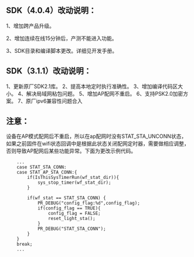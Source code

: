 ## SDK（4.0.4）改动说明：

1、增加跨产品升级。

2、增加连续在线15分钟后，产测不能进入功能。

3、SDK目录和编译脚本更改。详细见开发手册。

## SDK（3.1.1）改动说明：

1、更新原厂SDK2.1库。
2、提高本地定时执行准确性。
3、增加编译代码区大小。
4、解决局域网粘包问题。
5、增加AP配网不重启。
6、支持PSK2.0加密方案。
7、原厂ipv6兼容性问题合入

## 注意：

设备在AP模式配网后不重启，所以在ap配网时没有STAT_STA_UNCONN状态，如果之前固件在wifi状态回调中是根据此状态关闭配网定时器，需要做相应调整，否则导致AP配网后某些功能异常。下面为更改示例代码。

```
	...
	case STAT_STA_CONN: 
	case STAT_AP_STA_CONN:{
    	if(IsThisSysTimerRun(wf_stat_dir)){
    		sys_stop_timer(wf_stat_dir);
    	}

		if(wf_stat == STAT_STA_CONN) {
			PR_DEBUG("config_flag:%d",config_flag);
			if(config_flag == TRUE){
				config_flag = FALSE;
				reset_light_sta();
			}
			PR_DEBUG("STAT_STA_CONN");
		}
	}
	break;
	...
```